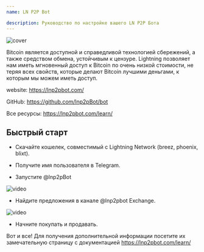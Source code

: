 ```yaml
---
name: LN P2P Bot

description: Руководство по настройке вашего LN P2P Бота
---
```


![cover](assets/cover.webp)

Bitcoin является доступной и справедливой технологией сбережений, а также средством обмена, устойчивым к цензуре. Lightning позволяет нам иметь мгновенный доступ к Bitcoin по очень низкой стоимости, не теряя всех свойств, которые делают Bitcoin лучшими деньгами, к которым мы можем иметь доступ.

website: https://lnp2pbot.com/

GitHub: https://github.com/lnp2pBot/bot

Все ресурсы: https://lnp2pbot.com/learn/

## Быстрый старт

- Скачайте кошелек, совместимый с Lightning Network (breez, phoenix, blixt).

- Получите имя пользователя в Telegram.

- Запустите @lnp2pBot

![video](assets/1.webp)

- Найдите предложения в канале @lnp2pbot Exchange.

![video](assets/2.webp)

- Начните покупать и продавать.

Вот и все! Для получения дополнительной информации посетите их замечательную страницу с документацией https://lnp2pbot.com/learn/